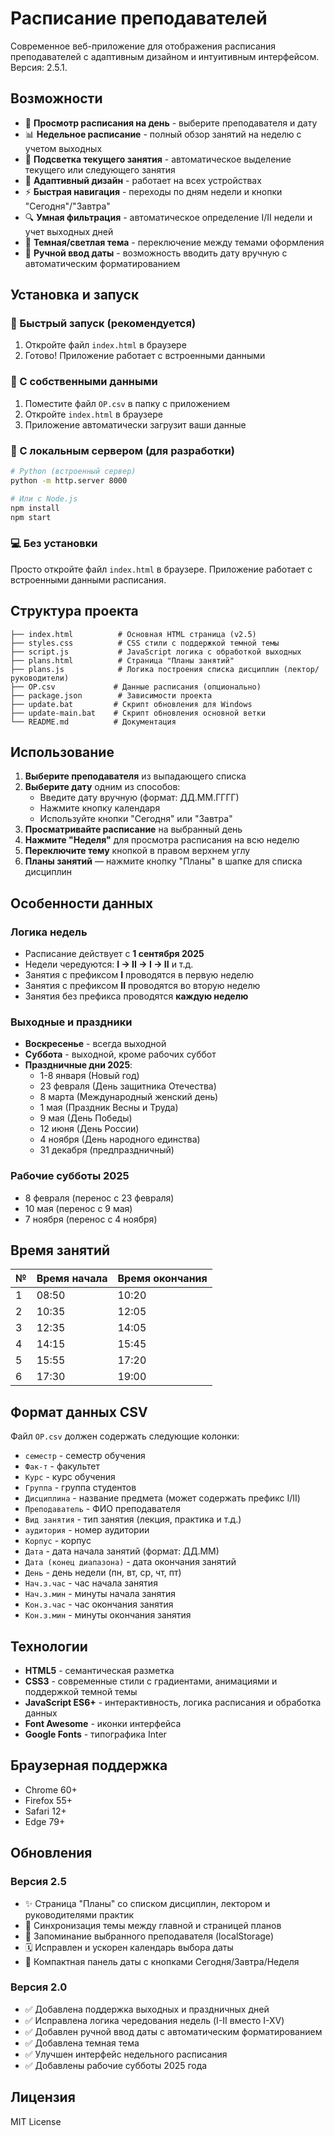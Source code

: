 # Расписание преподавателей

Современное веб-приложение для отображения расписания преподавателей с адаптивным дизайном и интуитивным интерфейсом. Версия: 2.5.1.

## Возможности

- 📅 **Просмотр расписания на день** - выберите преподавателя и дату
- 📊 **Недельное расписание** - полный обзор занятий на неделю с учетом выходных
- 🎯 **Подсветка текущего занятия** - автоматическое выделение текущего или следующего занятия
- 📱 **Адаптивный дизайн** - работает на всех устройствах
- ⚡ **Быстрая навигация** - переходы по дням недели и кнопки "Сегодня"/"Завтра"
- 🔍 **Умная фильтрация** - автоматическое определение I/II недели и учет выходных дней
- 🎨 **Темная/светлая тема** - переключение между темами оформления
- 📝 **Ручной ввод даты** - возможность вводить дату вручную с автоматическим форматированием

## Установка и запуск

### 🚀 Быстрый запуск (рекомендуется)
1. Откройте файл `index.html` в браузере
2. Готово! Приложение работает с встроенными данными

### 📁 С собственными данными
1. Поместите файл `OP.csv` в папку с приложением
2. Откройте `index.html` в браузере
3. Приложение автоматически загрузит ваши данные

### 🔧 С локальным сервером (для разработки)
```bash
# Python (встроенный сервер)
python -m http.server 8000

# Или с Node.js
npm install
npm start
```

### 💻 Без установки
Просто откройте файл `index.html` в браузере. Приложение работает с встроенными данными расписания.

## Структура проекта

```
├── index.html          # Основная HTML страница (v2.5)
├── styles.css          # CSS стили с поддержкой темной темы
├── script.js           # JavaScript логика с обработкой выходных
├── plans.html          # Страница "Планы занятий"
├── plans.js            # Логика построения списка дисциплин (лектор/руководители)
├── OP.csv             # Данные расписания (опционально)
├── package.json        # Зависимости проекта
├── update.bat         # Скрипт обновления для Windows
├── update-main.bat    # Скрипт обновления основной ветки
└── README.md          # Документация
```

## Использование

1. **Выберите преподавателя** из выпадающего списка
2. **Выберите дату** одним из способов:
   - Введите дату вручную (формат: ДД.ММ.ГГГГ)
   - Нажмите кнопку календаря
   - Используйте кнопки "Сегодня" или "Завтра"
3. **Просматривайте расписание** на выбранный день
4. **Нажмите "Неделя"** для просмотра расписания на всю неделю
5. **Переключите тему** кнопкой в правом верхнем углу
6. **Планы занятий** — нажмите кнопку "Планы" в шапке для списка дисциплин

## Особенности данных

### Логика недель
- Расписание действует с **1 сентября 2025**
- Недели чередуются: **I → II → I → II** и т.д.
- Занятия с префиксом **I** проводятся в первую неделю
- Занятия с префиксом **II** проводятся во вторую неделю
- Занятия без префикса проводятся **каждую неделю**

### Выходные и праздники
- **Воскресенье** - всегда выходной
- **Суббота** - выходной, кроме рабочих суббот
- **Праздничные дни 2025**:
  - 1-8 января (Новый год)
  - 23 февраля (День защитника Отечества)
  - 8 марта (Международный женский день)
  - 1 мая (Праздник Весны и Труда)
  - 9 мая (День Победы)
  - 12 июня (День России)
  - 4 ноября (День народного единства)
  - 31 декабря (предпраздничный)

### Рабочие субботы 2025
- 8 февраля (перенос с 23 февраля)
- 10 мая (перенос с 9 мая)
- 7 ноября (перенос с 4 ноября)

## Время занятий

| № | Время начала | Время окончания |
|---|-------------|----------------|
| 1 | 08:50       | 10:20          |
| 2 | 10:35       | 12:05          |
| 3 | 12:35       | 14:05          |
| 4 | 14:15       | 15:45          |
| 5 | 15:55       | 17:20          |
| 6 | 17:30       | 19:00          |

## Формат данных CSV

Файл `OP.csv` должен содержать следующие колонки:
- `семестр` - семестр обучения
- `Фак-т` - факультет
- `Курс` - курс обучения
- `Группа` - группа студентов
- `Дисциплина` - название предмета (может содержать префикс I/II)
- `Преподаватель` - ФИО преподавателя
- `Вид занятия` - тип занятия (лекция, практика и т.д.)
- `аудитория` - номер аудитории
- `Корпус` - корпус
- `Дата` - дата начала занятий (формат: ДД.ММ)
- `Дата (конец диапазона)` - дата окончания занятий
- `День` - день недели (пн, вт, ср, чт, пт)
- `Нач.з.час` - час начала занятия
- `Нач.з.мин` - минуты начала занятия
- `Кон.з.час` - час окончания занятия
- `Кон.з.мин` - минуты окончания занятия

## Технологии

- **HTML5** - семантическая разметка
- **CSS3** - современные стили с градиентами, анимациями и поддержкой темной темы
- **JavaScript ES6+** - интерактивность, логика расписания и обработка данных
- **Font Awesome** - иконки интерфейса
- **Google Fonts** - типографика Inter

## Браузерная поддержка

- Chrome 60+
- Firefox 55+
- Safari 12+
- Edge 79+

## Обновления

### Версия 2.5
- ✨ Страница "Планы" со списком дисциплин, лектором и руководителями практик
- 🌙 Синхронизация темы между главной и страницей планов
- 💾 Запоминание выбранного преподавателя (localStorage)
- 🗓️ Исправлен и ускорен календарь выбора даты
- 🧭 Компактная панель даты с кнопками Сегодня/Завтра/Неделя

### Версия 2.0
- ✅ Добавлена поддержка выходных и праздничных дней
- ✅ Исправлена логика чередования недель (I-II вместо I-XV)
- ✅ Добавлен ручной ввод даты с автоматическим форматированием
- ✅ Добавлена темная тема
- ✅ Улучшен интерфейс недельного расписания
- ✅ Добавлены рабочие субботы 2025 года

## Лицензия

MIT License
